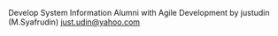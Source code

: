 Develop System Information Alumni with Agile Development
by justudin (M.Syafrudin) <just.udin@yahoo.com>
